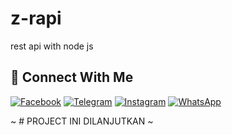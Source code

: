 
# z-rapi
rest api with node js



## &#x1F919; Connect With Me
[![Facebook](https://img.shields.io/badge/Facebook-%234267B2.svg?&style=for-the-badge&logo=facebook&logoColor=white)](https://facebook.com/zefian.zefian.98)
[![Telegram](https://img.shields.io/badge/Telegram-%230088cc.svg?&style=for-the-badge&logo=telegram&logoColor=white)](https://t.me/Zefiann)
[![Instagram](https://img.shields.io/badge/Instagram-E4405F?style=for-the-badge&logo=instagram&logoColor=white)](https://instagram.com/zefianalfian)
[![WhatsApp](https://img.shields.io/badge/WhatsApp-25D366?style=for-the-badge&logo=whatsapp&logoColor=white)](https://wa.me/6289630171792)

~ # PROJECT INI DILANJUTKAN ~
<!-- ## &#x1F919; Special Thanks To -->


<!-- * <a href="https://github.com/ricko-v"><img alt="GitHub" src="https://img.shields.io/badge/ricko v%20-%23121011.svg?&style=for-the-badge&logo=github&logoColor=white"></a>	
* <a href="https://github.com/ibnusyawall"><img alt="GitHub" src="https://img.shields.io/badge/ibnusyawall%20-%23121011.svg?&style=for-the-badge&logo=github&logoColor=white"></a>
* <a href="https://github.com/Allviyan"><img alt="GitHub" src="https://img.shields.io/badge/Allviyan%20-%23121011.svg?&style=for-the-badge&logo=github&logoColor=white"></a>	
* <a href="https://github.com/richoarbianto/"><img alt="GitHub" src="https://img.shields.io/badge/richoarbianto%20-%23121011.svg?&style=for-the-badge&logo=github&logoColor=white"></a>
* <a href="https://github.com/ibnusyawall/ostch"><img alt="GitHub" src="https://img.shields.io/badge/ibnusyawall/ostch%20-%23121011.svg?&style=for-the-badge&logo=github&logoColor=white"></a> -->
